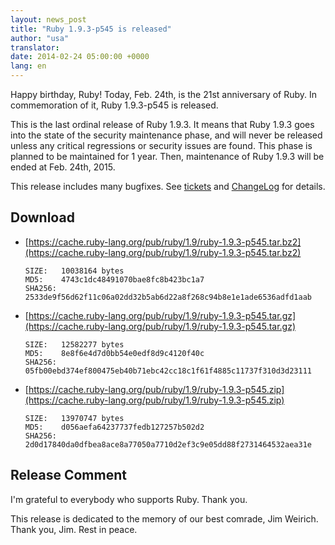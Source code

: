 ```yaml
---
layout: news_post
title: "Ruby 1.9.3-p545 is released"
author: "usa"
translator:
date: 2014-02-24 05:00:00 +0000
lang: en
---
```


Happy birthday, Ruby!
Today, Feb. 24th, is the 21st anniversary of Ruby.
In commemoration of it, Ruby 1.9.3-p545 is released.

This is the last ordinal release of Ruby 1.9.3.
It means that Ruby 1.9.3 goes into the state of the security maintenance
phase, and will never be released unless any critical regressions
or security issues are found.
This phase is planned to be maintained for 1 year.
Then, maintenance of Ruby 1.9.3 will be ended at Feb. 24th, 2015.

This release includes many bugfixes.
See [tickets](https://bugs.ruby-lang.org/projects/ruby-193/issues?set_filter=1&amp;status_id=5)
and [ChangeLog](http://svn.ruby-lang.org/repos/ruby/tags/v1_9_3_545/ChangeLog) for details.

## Download

* [https://cache.ruby-lang.org/pub/ruby/1.9/ruby-1.9.3-p545.tar.bz2](https://cache.ruby-lang.org/pub/ruby/1.9/ruby-1.9.3-p545.tar.bz2)

      SIZE:   10038164 bytes
      MD5:    4743c1dc48491070bae8fc8b423bc1a7
      SHA256: 2533de9f56d62f11c06a02dd32b5ab6d22a8f268c94b8e1e1ade6536adfd1aab

* [https://cache.ruby-lang.org/pub/ruby/1.9/ruby-1.9.3-p545.tar.gz](https://cache.ruby-lang.org/pub/ruby/1.9/ruby-1.9.3-p545.tar.gz)

      SIZE:   12582277 bytes
      MD5:    8e8f6e4d7d0bb54e0edf8d9c4120f40c
      SHA256: 05fb00ebd374ef800475eb40b71ebc42cc18c1f61f4885c11737f310d3d23111

* [https://cache.ruby-lang.org/pub/ruby/1.9/ruby-1.9.3-p545.zip](https://cache.ruby-lang.org/pub/ruby/1.9/ruby-1.9.3-p545.zip)

      SIZE:   13970747 bytes
      MD5:    d056aefa64237737fedb127257b502d2
      SHA256: 2d0d17840da0dfbea8ace8a77050a7710d2ef3c9e05dd88f2731464532aea31e

## Release Comment

I'm grateful to everybody who supports Ruby.
Thank you.

This release is dedicated to the memory of our best comrade, Jim Weirich.
Thank you, Jim.  Rest in peace.
